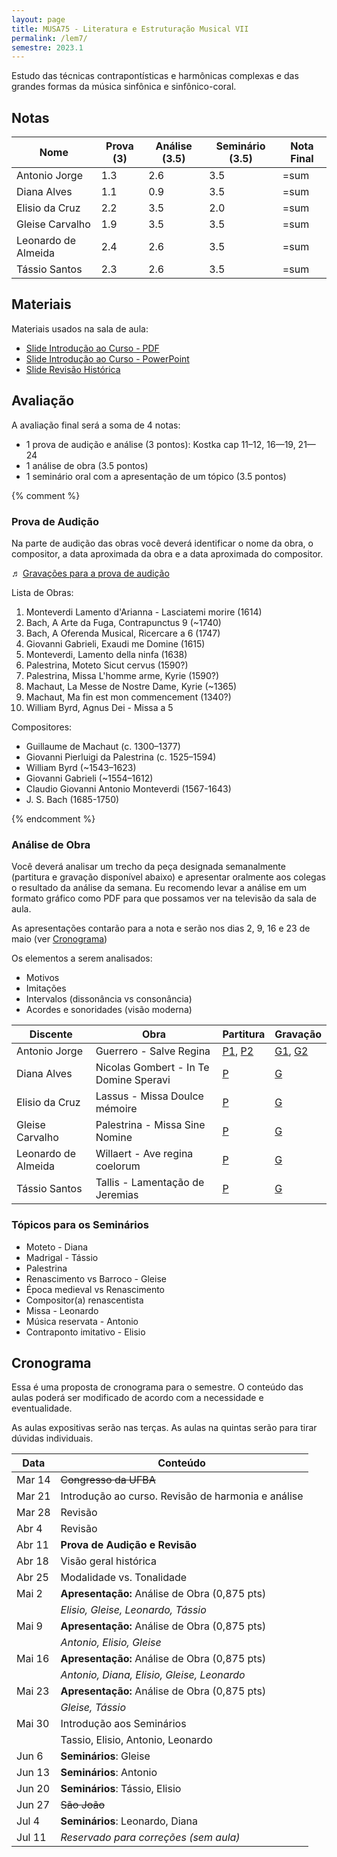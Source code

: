 ```yaml
---
layout: page
title: MUSA75 - Literatura e Estruturação Musical VII
permalink: /lem7/
semestre: 2023.1
---
```


Estudo das técnicas contrapontísticas e harmônicas complexas e das grandes
formas da música sinfônica e sinfônico-coral.

## Notas

| Nome                | Prova (3) | Análise (3.5) | Seminário (3.5) | Nota Final |
|---------------------|-----------|---------------|-----------------|------------|
| Antonio Jorge       | 1.3       | 2.6           | 3.5             | =sum       |
| Diana Alves         | 1.1       | 0.9           | 3.5             | =sum       |
| Elisio da Cruz      | 2.2       | 3.5           | 2.0             | =sum       |
| Gleise Carvalho     | 1.9       | 3.5           | 3.5             | =sum       |
| Leonardo de Almeida | 2.4       | 2.6           | 3.5             | =sum       |
| Tássio Santos       | 2.3       | 2.6           | 3.5             | =sum       |


## Materiais

Materiais usados na sala de aula:

- [Slide Introdução ao Curso - PDF][1]
- [Slide Introdução ao Curso - PowerPoint][2]
- [Slide Revisão Histórica][3]

[1]: https://www.icloud.com/iclouddrive/023-MawlySz0p9OmiNvGOzyIA
[2]: https://www.icloud.com/iclouddrive/095aBU7vtie2DjHSaUM3my1wQ
[3]: https://www.icloud.com/iclouddrive/0c3QRW1zkpMDhwxzTA7fTHRpw

## Avaliação

A avaliação final será a soma de 4 notas:

 - 1 prova de audição e análise (3 pontos): Kostka cap 11–12, 16—19, 21—24
 - 1 análise de obra (3.5 pontos)
 - 1 seminário oral com a apresentação de um tópico (3.5 pontos)

{% comment %}

### Prova de Audição

Na parte de audição das obras você deverá identificar o nome da obra, o
compositor, a data aproximada da obra e a data aproximada do compositor.

♬ [Gravações para a prova de audição][30]

[30]: https://www.dropbox.com/s/3muk9hutongf9we/LEM%207%20Musicas%20para%20Prova%20de%20Audicao.zip?dl=0

Lista de Obras:

1. Monteverdi Lamento d'Arianna - Lasciatemi morire (1614)
1. Bach, A Arte da Fuga, Contrapunctus 9 (~1740)
1. Bach, A Oferenda Musical, Ricercare a 6 (1747)
1. Giovanni Gabrieli, Exaudi me Domine (1615)
1. Monteverdi, Lamento della ninfa (1638)
1. Palestrina, Moteto Sicut cervus (1590?)
1. Palestrina, Missa L'homme arme, Kyrie (1590?)
1. Machaut, La Messe de Nostre Dame, Kyrie (~1365)
1. Machaut, Ma fin est mon commencement (1340?)
1. William Byrd, Agnus Dei - Missa a 5

Compositores:

- Guillaume de Machaut (c. 1300–1377)
- Giovanni Pierluigi da Palestrina (c. 1525–1594)
- William Byrd (~1543–1623)
- Giovanni Gabrieli (~1554–1612)
- Claudio Giovanni Antonio Monteverdi (1567-1643)
- J. S. Bach (1685-1750)

{% endcomment %}

### Análise de Obra

Você deverá analisar um trecho da peça designada semanalmente (partitura e
gravação disponível abaixo) e apresentar oralmente aos colegas o resultado da
análise da semana. Eu recomendo levar a análise em um formato gráfico como PDF
para que possamos ver na televisão da sala de aula.

As apresentações contarão para a nota e serão nos dias 2, 9, 16 e 23 de maio
(ver [Cronograma](#cronograma))

Os elementos a serem analisados:
- Motivos
- Imitações
- Intervalos (dissonância vs consonância)
- Acordes e sonoridades (visão moderna)


| Discente            | Obra                                   | Partitura          | Gravação           |
|---------------------|----------------------------------------|--------------------|--------------------|
| Antonio Jorge       | Guerrero - Salve Regina                | [P1][11], [P2][13] | [G1][10], [G2][12] |
| Diana Alves         | Nicolas Gombert - In Te Domine Speravi | [P][17]            | [G][16]            |
| Elisio da Cruz      | Lassus - Missa Doulce mémoire          | [P][15]            | [G][14]            |
| Gleise Carvalho     | Palestrina - Missa Sine Nomine         | [P][19]            | [G][18]            |
| Leonardo de Almeida | Willaert - Ave regina coelorum         | [P][23]            | [G][22]            |
| Tássio Santos       | Tallis - Lamentação de Jeremias        | [P][21]            | [G][20]            |


[10]: https://www.dropbox.com/s/frzzauknj89qiex/Guerrero%20-%20Salve%20Regina%201.mp3?dl=0
[11]: https://www.dropbox.com/s/kwtvs1yy3wnha9h/Guerrero%20-%20Salve%20Regina%201.pdf?dl=0
[12]: https://www.dropbox.com/s/52thoic9xm6srj0/Guerrero%20-%20Salve%20Regina%202.mp3?dl=0
[13]: https://www.dropbox.com/s/gs3krtpme0vgq27/Guerrero%20-%20Salve%20Regina%202.pdf?dl=0
[14]: https://www.dropbox.com/s/qm9y6pdorqio9x1/Lassus%20-%20Missa%20Doulce%20m%C3%A9moire%20-%20Kyrie.mp3?dl=0
[15]: https://www.dropbox.com/s/9h2pc4bqu8ns9sa/Lassus%20-%20Missa%20Doulce%20m%C3%A9moire%20-%20Kyrie.pdf?dl=0
[16]: https://www.dropbox.com/s/bw2jl3x8c5k2pbr/Nicolas%20Gombert%20-%20In%20Te%20Domine%20Speravi.mp3?dl=0
[17]: https://www.dropbox.com/s/yf22iolf62s3scd/Nicolas%20Gombert%20-%20In%20Te%20Domine%20Speravi.pdf?dl=0
[18]: https://www.dropbox.com/s/c36j1ai72udzrwr/Palestrina%20-%20Missa%20Sine%20Nomine%201%20-%20Kyrie.mp3?dl=0
[19]: https://www.dropbox.com/s/g5j0ec1t4o7j9su/Palestrina%20-%20Missa%20Sine%20Nomine%201%20-%20Kyrie.pdf?dl=0
[20]: https://www.dropbox.com/s/8sayn47qobfj1jw/Tallis%20-%20Lamentacao%20Jeremias.mp3?dl=0
[21]: https://www.dropbox.com/s/6bodn138owpntsr/Tallis%20-%20Lamentacao%20Jeremias.pdf?dl=0
[22]: https://www.dropbox.com/s/ic94lro5499ypdo/Willaert%20-%20Ave%20regina%20coelorum%201.mp3?dl=0
[23]: https://www.dropbox.com/s/bj0ag06gyqgowz1/Willaert%20-%20Ave%20regina%20coelorum%201.pdf?dl=0


### Tópicos para os Seminários

- Moteto - Diana
- Madrigal - Tássio
- Palestrina
- Renascimento vs Barroco - Gleise
- Época medieval vs Renascimento
- Compositor(a) renascentista
- Missa - Leonardo
- Música reservata - Antonio
- Contraponto imitativo - Elisio


## Cronograma

Essa é uma proposta de cronograma para o semestre. O conteúdo das aulas poderá
ser modificado de acordo com a necessidade e eventualidade.

As aulas expositivas serão nas terças. As aulas na quintas serão para tirar
dúvidas individuais.


| Data   | Conteúdo                                           |
|--------|----------------------------------------------------|
| Mar 14 | <del>Congresso da UFBA</del>                       |
| Mar 21 | Introdução ao curso. Revisão de harmonia e análise |
| Mar 28 | Revisão                                            |
| Abr 4  | Revisão                                            |
| Abr 11 | **Prova de Audição e Revisão**                     |
| Abr 18 | Visão geral histórica                              |
| Abr 25 | Modalidade vs. Tonalidade                          |
| Mai 2  | **Apresentação:** Análise de Obra (0,875 pts)      |
|        | _Elisio, Gleise, Leonardo, Tássio_                 |
| Mai 9  | **Apresentação:** Análise de Obra (0,875 pts)      |
|        | _Antonio, Elisio, Gleise_                          |
| Mai 16 | **Apresentação:** Análise de Obra (0,875 pts)      |
|        | _Antonio, Diana, Elisio, Gleise, Leonardo_         |
| Mai 23 | **Apresentação:** Análise de Obra (0,875 pts)      |
|        | _Gleise, Tássio_                                   |
| Mai 30 | Introdução aos Seminários                          |
|        | Tassio, Elisio, Antonio, Leonardo                  |
| Jun 6  | **Seminários**: Gleise                             |
| Jun 13 | **Seminários**: Antonio                            |
| Jun 20 | **Seminários**: Tássio, Elisio                     |
| Jun 27 | <del>São João</del>                                |
| Jul 4  | **Seminários**: Leonardo, Diana                    |
| Jul 11 | _Reservado para correções (sem aula)_              |
